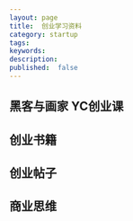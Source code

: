 ```yaml
---
layout: page
title:  创业学习资料
category: startup
tags:
keywords:
description:
published:  false
---
```


## 黑客与画家 YC创业课

## 创业书籍

## 创业帖子

## 商业思维

## 